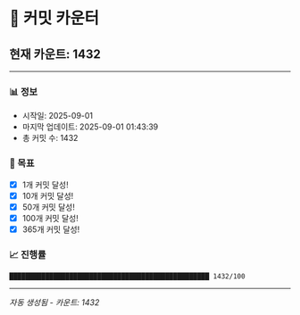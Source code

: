 # 🔢 커밋 카운터

## 현재 카운트: 1432

---

### 📊 정보
- 시작일: 2025-09-01
- 마지막 업데이트: 2025-09-01 01:43:39
- 총 커밋 수: 1432

### 🎯 목표
- [x] 1개 커밋 달성!
- [x] 10개 커밋 달성!
- [x] 50개 커밋 달성!
- [x] 100개 커밋 달성!
- [x] 365개 커밋 달성!

### 📈 진행률
```
██████████████████████████████████████████████████ 1432/100
```

---
*자동 생성됨 - 카운트: 1432*
